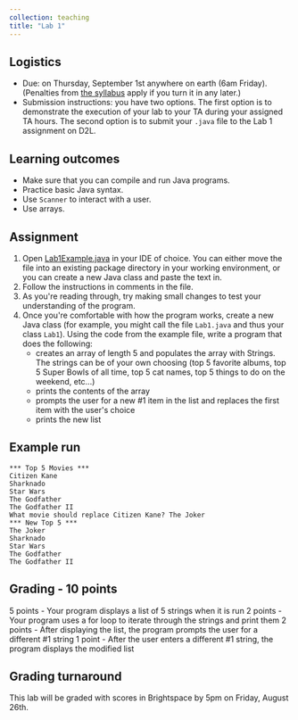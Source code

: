 ```yaml
---
collection: teaching
title: "Lab 1"
---
```


## Logistics
* Due: on Thursday, September 1st  anywhere on earth (6am Friday). (Penalties from [the
	syllabus](https://lgw2.github.io/teaching/csci132-fall-2022/syllabus/)
	apply if you turn it in any later.)
* Submission instructions: you have two options. The first option is to
	demonstrate the execution of your lab to your TA during your assigned TA
	hours. The second option is to submit your `.java` file to the Lab 1
	assignment on D2L.


## Learning outcomes
* Make sure that you can compile and run Java programs.
* Practice basic Java syntax.
* Use `Scanner` to interact with a user.
* Use arrays.

## Assignment

1. Open [Lab1Example.java](https://lgw2.github.io/teaching/csci132-fall-2022/labs/Lab1Example.java) in your IDE of choice. You can either move the file into an existing package directory
in your working environment, or you can create a new Java class and paste the
text in.
2. Follow the instructions in comments in the file.
3. As you're reading through, try making small changes to test your
   understanding of the program.
4. Once you're comfortable with how the program works, create a new Java class
   (for example, you might call the file `Lab1.java` and thus your class
   `Lab1`). Using the code from the example file, write a program that does the
   following:
   * creates an array of length 5 and populates the array with Strings. The strings can be of your own choosing (top 5 favorite albums, top 5 Super Bowls of all time, top 5 cat names, top 5 things to do on the weekend, etc...)
   * prints the contents of the array
   * prompts the user for a new #1 item in the list and replaces the first item
	   with the user's choice
	* prints the new list

## Example run
```
*** Top 5 Movies ***
Citizen Kane
Sharknado
Star Wars
The Godfather
The Godfather II
What movie should replace Citizen Kane? The Joker
*** New Top 5 ***
The Joker
Sharknado
Star Wars
The Godfather
The Godfather II
```

## Grading - 10 points
5 points - Your program displays a list of 5 strings when it is run
2 points - Your program uses a for loop to iterate through the strings and print them
2 points - After displaying the list, the program prompts the user for a different #1 string
1 point - After the user enters a different #1 string, the program displays the modified list


## Grading turnaround
This lab will be graded with scores in Brightspace by 5pm on Friday, August
26th.
